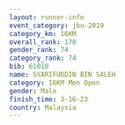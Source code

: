 ```yaml
---
layout: runner-info 
event_category: jbu-2019 
category_km: 16KM  
overall_rank: 170
gender_rank: 74
category_rank: 74
bib: 61010
name: SYARIFUDDIN BIN SALEH
category: 16KM Men Open
gender: Male
finish_time: 3-16-23
country: Malaysia
---
```

